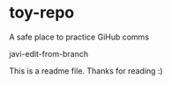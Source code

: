 # toy-repo
A safe place to practice GiHub comms

javi-edit-from-branch

This is a readme file. Thanks for reading :)

